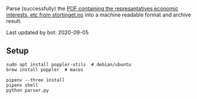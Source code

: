 Parse (successfully) the [PDF containing the represantatives economic interests, etc from stortinget.no](https://www.stortinget.no/no/Stortinget-og-demokratiet/Representantene/Okonomiske-interesser/) into a machine readable format and archive result.

Last updated by bot: 2020-09-05

## Setup
    sudo apt install poppler-utils  # debian/ubuntu
    brew install poppler  # macos

    pipenv --three install
    pipenv shell
    python parser.py
